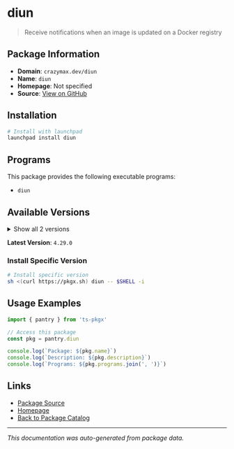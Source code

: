 # diun

> Receive notifications when an image is updated on a Docker registry

## Package Information

- **Domain**: `crazymax.dev/diun`
- **Name**: `diun`
- **Homepage**: Not specified
- **Source**: [View on GitHub](https://github.com/pkgxdev/pantry/tree/main/projects/crazymax.dev/diun/package.yml)

## Installation

```bash
# Install with launchpad
launchpad install diun
```

## Programs

This package provides the following executable programs:

- `diun`

## Available Versions

<details>
<summary>Show all 2 versions</summary>

- `4.29.0`, `4.28.0`

</details>

**Latest Version**: `4.29.0`

### Install Specific Version

```bash
# Install specific version
sh <(curl https://pkgx.sh) diun -- $SHELL -i
```

## Usage Examples

```typescript
import { pantry } from 'ts-pkgx'

// Access this package
const pkg = pantry.diun

console.log(`Package: ${pkg.name}`)
console.log(`Description: ${pkg.description}`)
console.log(`Programs: ${pkg.programs.join(', ')}`)
```

## Links

- [Package Source](https://github.com/pkgxdev/pantry/tree/main/projects/crazymax.dev/diun/package.yml)
- [Homepage](#)
- [Back to Package Catalog](../package-catalog.md)

---

*This documentation was auto-generated from package data.*
